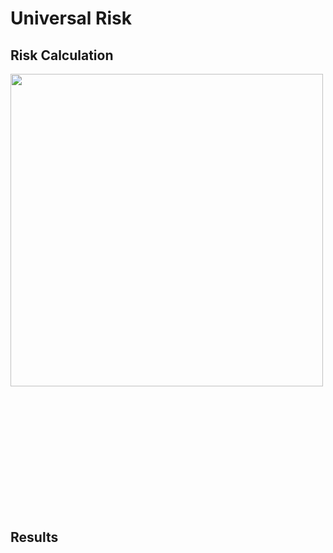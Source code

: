 # Universal Risk

##  Risk Calculation
 <div style="width: 100%; overflow: hidden;">
 <div style="width: 600px; float: left;"> 
 <img src="http://34.66.189.202:4567/uploads/urisk.png"  width="500"/>  
 </div>
    <div style="width: 600px; margin-left: 620px;">
    <img src="http://34.66.189.202:4567/uploads/fig3.png" width="700"/> 
    </div>
</div>



## Results

